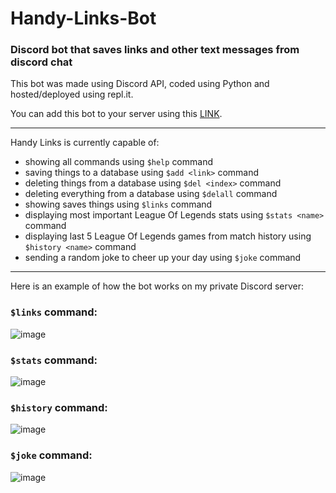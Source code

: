 # Handy-Links-Bot
### Discord bot that saves links and other text messages from discord chat

This bot was made using Discord API, coded using Python and hosted/deployed using repl.it.

You can add this bot to your server using this [LINK](https://discord.com/api/oauth2/authorize?client_id=863493514477568070&permissions=2147990592&scope=bot).

---

Handy Links is currently capable of:
- showing all commands using `$help` command
- saving things to a database using `$add <link>` command
- deleting things from a database using `$del <index>` command
- deleting everything from a database using `$delall` command
- showing saves things using `$links` command
- displaying most important League Of Legends stats using `$stats <name>` command
- displaying last 5 League Of Legends games from match history using `$history <name>` command
- sending a random joke to cheer up your day using `$joke` command

---

Here is an example of how the bot works on my private Discord server:

### `$links` command:
![image](https://github.com/hi-im-angel/Handy-Links-Bot/blob/main/imgs/handybot.png "Example of the bot working below:")
<br>

### `$stats` command:
![image](https://user-images.githubusercontent.com/65863073/127754613-927e496b-cac8-4a7d-988e-168a9454d41d.png)
<br>

### `$history` command:
![image](https://user-images.githubusercontent.com/65863073/127754576-02e28b12-45ba-42d0-83c4-60df4d70ac36.png)
<br>

### `$joke` command:
![image](https://user-images.githubusercontent.com/65863073/126884180-acf34ea9-be41-447d-93c3-1f75d22b478b.png)
